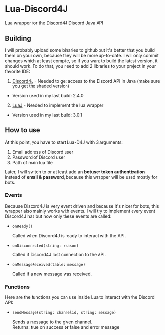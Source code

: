 # Lua-Discord4J
Lua wrapper for the [Discord4J](https://github.com/austinv11/Discord4J) Discord Java API

## Building
I will probably upload some binaries to github but it's better that you build them on your own, because they will be more up-to-date.
I will only commit changes which at least compile, so if you want to build the latest version, it should work.
To do that, you need to add 2 libraries to your project in your favorite IDE:

1. [Discord4J](https://github.com/austinv11/Discord4J) - Needed to get access to the Discord API in Java (make sure you get the shaded version)
  * Version used in my last build: 2.4.0
2. [LuaJ](http://www.luaj.org/luaj/3.0/README.html) - Needed to implement the lua wrapper
  * Version used in my last build: 3.0.1

## How to use
At this point, you have to start Lua-D4J with 3 arguments:

1. Email address of Discord user
2. Password of Discord user
3. Path of main lua file

Later, I will switch to or at least add an **botuser token authentication** instead of **email & password**, because this wrapper will be used mostly for bots.

### Events
Because Discord4J is very event driven and because it's nicer for bots, this wrapper also mainly works with events.
I will try to implement every event Discord4J has but now only these events are called:

* `onReady()`

   Called when Discord4J is ready to interact with the API.

* `onDisconnected(string: reason)`

   Called if Discord4J lost connection to the API.

* `onMessageReceived(table: message)`

   Called if a new message was received.

### Functions
Here are the functions you can use inside Lua to interact with the Discord API:

* `sendMessage(string: channelid, string: message)`

   Sends a message to the given channel.   
   Returns: true on success **or** false and error message   